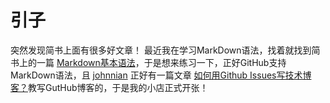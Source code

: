 # 引子
突然发现简书上面有很多好文章！
最近我在学习MarkDown语法，找着就找到简书上的一篇 [Markdown基本语法](https://www.jianshu.com/p/191d1e21f7ed)，于是想来练习一下，正好GitHub支持MarkDown语法，且 [johnnian](https://github.com/johnnian/Blog) 正好有一篇文章 [如何用Github Issues写技术博客？](https://www.jianshu.com/p/7c2cce028d29)教写GutHub博客的，于是我的小店正式开张！
